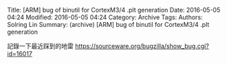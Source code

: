 Title: [ARM] bug of binutil for CortexM3/4 .plt generation
Date: 2016-05-05 04:24
Modified: 2016-05-05 04:24
Category: Archive
Tags: 
Authors: Solring Lin
Summary: (archive) [ARM] bug of binutil for CortexM3/4 .plt generation


記錄一下最近踩到的地雷
https://sourceware.org/bugzilla/show_bug.cgi?id=16017